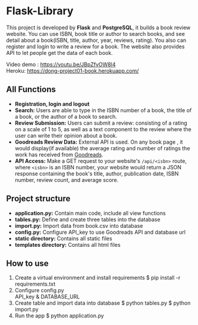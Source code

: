 # Flask-Library
This project is developed by **Flask** and **PostgreSQL**, it builds a book review website. You can use ISBN, book title or author to search books, and see detail about a book(ISBN, title, author, year, reviews, rating). You also can register and login to write a review for a book. The website also provides API to let people get the data of each book.

Video demo : https://youtu.be/JBpZfvOW8l4   
Heroku: https://dong-project01-book.herokuapp.com/    

## All Functions
- **Registration, login and logout**
- **Search:** Users are able to type in the ISBN number of a book, the title of a book, or the author of a book to search.
- **Review Submission:** Users can submit a review: consisting of a rating on a scale of 1 to 5, as well as a text component to the review where the user can write their opinion about a book.    
- **Goodreads Review Data:** External API is used. On any book page , it would display(if available) the average rating and number of ratings the work has received from [Goodreads](https://www.goodreads.com/api).   
- **API Access:** Make a GET request to your website's `/api/<isbn>` route, where `<isbn>` is an ISBN number, your website would return a JSON response containing the book's title, author, publication date, ISBN number, review count, and average score.

## Project structure
- **application.py:** Contain main code, include all view functions
- **tables.py:** Define and create three tables into the database
- **import.py:** Import data from book.csv into database
- **config.py:** Configure API_key to use Goodreads API and database url
- **static directory:** Contains all static files
- **templates directory:** Contains all html files

## How to use

1. Create a virtual environment and install requirements
$ pip install -r requirements.txt      
2. Configure config.py   
API_key & DATABASE_URL
3. Create table and import data into database
$ python tables.py
$ python import.py
4. Run the app
$ python application.py
